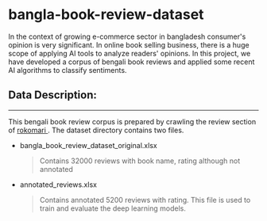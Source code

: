 # bangla-book-review-dataset
<p> In the context of growing e-commerce sector in bangladesh consumer's opinion is very significant. In online book selling business, there is a huge scope of applying AI tools to analyze readers' opinions. In this project, we have developed a corpus of bengali book reviews and applied some recent AI algorithms to classify sentiments. </p>

## Data Description:
***
<p> This bengali book review corpus is prepared by crawling the review section of <a href = "https://rokomari.com"> rokomari </a>. The dataset directory contains two files.

- bangla_book_review_dataset_original.xlsx
  >Contains 32000 reviews with book name, rating although not annotated

- annotated_reviews.xlsx
  >Contains annotated 5200 reviews with rating. This file is used to train and evaluate the deep learning models.

